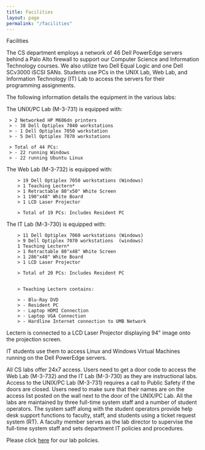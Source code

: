 ```yaml
---
title: Facilities
layout: page
permalink: "/facilities"
---
```


Facilities

The CS department employs a network of 46 Dell PowerEdge servers behind a Palo
Alto firewall to support our Computer Science and Information Technology
courses.  We also utilize two Dell Equal Logic and one Dell SCv3000 iSCSI SANs. Students use PCs in the UNIX Lab, Web Lab, and Information Technology (IT) Lab
to access the servers for their programming assignments.

The following information details the equipment in the various labs:

The UNIX/PC Lab (M-3-731) is equipped with:

     > 2 Networked HP M606dn printers
     > - 38 Dell Optiplex 7040 workstations
     > - 1 Dell Optiplex 7050 workstation
     > - 5 Dell Optiplex 7070 workstations

     > Total of 44 PCs:
     > - 22 running Windows
     > - 22 running Ubuntu Linux


The Web Lab (M-3-732) is equipped with:

        > 19 Dell Optiplex 7050 workstations (Windows)
        > 1 Teaching Lectern*
        > 1 Retractable 80"x50" White Screen
        > 1 190"x48" White Board
        > 1 LCD Laser Projector

        > Total of 19 PCs: Includes Resident PC

The IT Lab (M-3-730) is equipped with:

        > 11 Dell Optiplex 7060 workstations (Windows)
        > 9 Dell Optiplex 7070 workstations  (windows)
        1 Teaching Lectern*
        > 1 Retractable 80"x48" White Screen
        > 1 286"x48" White Board
        > 1 LCD Laser Projector

        > Total of 20 PCs: Includes Resident PC


        > Teaching Lectern contains:

        > - Blu-Ray DVD
        > - Resident PC
        > - Laptop HDMI Connection
        > - Laptop VGA Connection
        > - Hardline Internet connection to UMB Network

Lectern is connected to a LCD Laser Projector displaying 94" image onto the
projection screen.

IT students use them to access Linux and Windows Virtual Machines running on
the Dell PowerEdge servers.

All CS labs offer 24x7 access.  Users need to get a door code to access
the Web Lab (M-3-732) and the IT Lab (M-3-730) as they are instructional labs.
Access to the UNIX/PC Lab (M-3-731) requires a call to Public Safety if the
doors are closed.  Users need to make sure that their names are on the access
list posted on the wall next to the door of the UNIX/PC Lab.  All the labs are
maintained by three full-time system staff and a number of student operators.
The system satff along with the student operators provide help desk support
functions to faculty, staff, and students using a ticket request system
(RT).  A faculty member serves as the lab director to supervise the full-time
system staff and sets department IT policies and procedures.

Please click <a href="https://www.cs.umb.edu/CS_dept_IT_Policies.pdf">here</a> for our lab policies.
